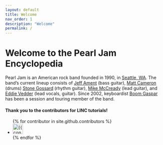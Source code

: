 ```yaml
---
layout: default
title: Welcome
nav_order: 1
description: "Welcome"
permalink: /
---
```


# Welcome to the Pearl Jam Encyclopedia

Pearl Jam is an American rock band founded in 1990, in [Seattle, WA](https://pearljamopedia.ml/docs/Notable-Mentions/Locations/Seattle-WA). The band’s current lineup consists of [Jeff Ament](https://pearljamopedia.ml/docs/Notable-Mentions/Current-Members/Jeff-Ament/) (bass guitar), [Matt Cameron](https://pearljamopedia.ml/docs/Notable-Mentions/Current-Members/Matt-Cameron/) (drums) [Stone Gossard](https://pearljamopedia.ml/docs/Notable-Mentions/Current-Members/Stone-Gossard/) (rhythm guitar), [Mike McCready](https://pearljamopedia.ml/docs/Notable-Mentions/Current-Members/Mike-McCready/) (lead guitar), and [Eddie Vedder](https://pearljamopedia.ml/docs/Notable-Mentions/Current-Members/Eddie-Vedder/) (lead vocals, guitar). Since 2002, keyboardist [Boom Gaspar](https://pearljamopedia.ml/docs/Notable-Mentions/Current-Members/Boom-Gaspar/) has been a session and touring member of the band.

#### Thank you to the contributors for LINC tutorials!
<ul class="list-style-none">
{% for contributor in site.github.contributors %}
  <li class="d-inline-block mr-1">
     <a href="{{ contributor.html_url }}"><img src="{{ contributor.avatar_url }}" width="32" height="32" alt="{{ contributor.login }}"/></a>
  </li>
{% endfor %}
</ul>

